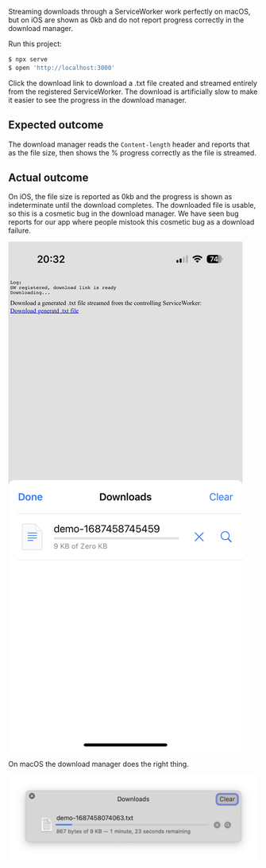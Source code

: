 Streaming downloads through a ServiceWorker work perfectly on macOS, but on iOS are shown as 0kb and do not report progress correctly in the download manager.

Run this project:

```sh
$ npx serve
$ open 'http://localhost:3000'
```

Click the download link to download a .txt file created and streamed entirely from the registered ServiceWorker. The download is artificially slow to make it easier to see the progress in the download manager.

## Expected outcome

The download manager reads the `Content-length` header and reports that as the file size, then shows the % progress correctly as the file is streamed.

## Actual outcome

On iOS, the file size is reported as 0kb and the progress is shown as indeterminate until the download completes. The downloaded file is usable, so this is a cosmetic bug in the download manager. We have seen bug reports for our app where people mistook this cosmetic bug as a download failure.

![](./ios-screenshot.png)

On macOS the download manager does the right thing.

![](./macos-screenshot.png)
